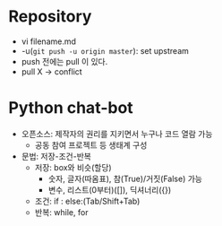 # Repository

- vi filename.md
- -u(`git push -u origin master`): set upstream
- push 전에는 pull 이 있다.
- pull X -> conflict



# Python chat-bot 

- 오픈소스: 제작자의 권리를 지키면서 누구나 코드 열람 가능
  - 공동 참여 프로젝트 등 생태계 구성
- 문법: 저장-조건-반복
  - 저장: box와 비슷(할당)
    - 숫자, 글자(따옴표), 참(True)/거짓(False) 가능
    - 변수, 리스트(0부터)([]), 딕셔너리({})
  - 조건: if : else:(Tab/Shift+Tab)
  - 반복: while, for